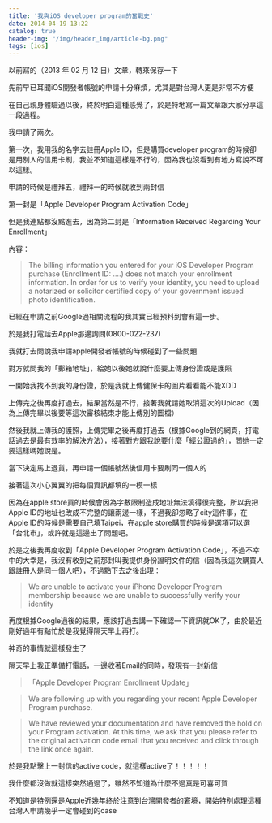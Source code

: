 ```yaml
---
title: '我與iOS developer program的奮戰史'
date: 2014-04-19 13:22
catalog: true
header-img: "/img/header_img/article-bg.png"
tags: [ios]
---
```

以前寫的（2013 年 02 月 12 日）文章，轉來保存一下

先前早已耳聞iOS開發者帳號的申請十分麻煩，尤其是對台灣人更是非常不方便

在自己親身體驗過以後，終於明白這種感覺了，於是特地寫一篇文章跟大家分享這一段過程。

<!-- more -->

我申請了兩次。

第一次，我用我的名字去註冊Apple ID，但是購買developer program的時候卻是用別人的信用卡刷，我並不知道這樣是不行的，因為我也沒看到有地方寫說不可以這樣。

申請的時候是禮拜五，禮拜一的時候就收到兩封信

第一封是「Apple Developer Program Activation Code」

但是我連點都沒點進去，因為第二封是「Information Received Regarding Your Enrollment」

內容：

>The billing information you entered for your iOS Developer Program purchase (Enrollment ID: ….) does not match your enrollment information. In order for us to verify your identity, you need to upload a notarized or solicitor certified copy of your government issued photo identification.

已經在申請之前Google過相關流程的我其實已經預料到會有這一步。

於是我打電話去Apple那邊詢問(0800-022-237)

我就打去問說我申請apple開發者帳號的時候碰到了一些問題

對方就問我的「郵箱地址」，給她以後她就說什麼要上傳身份證或是護照

一開始我找不到我的身份證，於是我就上傳健保卡的圖片看看能不能XDD

上傳完之後再度打過去，結果當然是不行，接著我就請她取消這次的Upload（因為上傳完畢以後要等這次審核結束才能上傳別的圖檔）

然後我就上傳我的護照，上傳完畢之後再度打過去（根據Google到的網頁，打電話過去是最有效率的解決方法），接著對方跟我說要什麼「經公證過的」，問她一定要這樣嗎她說是。

當下決定馬上退貨，再申請一個帳號然後信用卡要刷同一個人的

接著這次小心翼翼的把每個資訊都填的一模一樣

因為在apple store買的時候會因為字數限制造成地址無法填得很完整，所以我把Apple ID的地址也改成不完整的讓兩邊一樣，不過我卻忽略了city這件事，在Apple ID的時候是需要自己填Taipei，在apple store購買的時候是選項可以選「台北市」，或許就是這邊出了問題吧。

於是之後我再度收到「Apple Developer Program Activation Code」，不過不幸中的大幸是，我沒有收到之前那封叫我提供身份證明文件的信（因為我這次購買人跟註冊人是同一個人吧），不過點下去之後出現：

>We are unable to activate your iPhone Developer Program membership because we are unable to successfully verify your identity

再度根據Google過後的結果，應該打過去講一下確認一下資訊就OK了，由於最近剛好過年有點忙於是我覺得隔天早上再打。

神奇的事情就這樣發生了

隔天早上我正準備打電話，一邊收著Email的同時，發現有一封新信

>「Apple Developer Program Enrollment Update」

>We are following up with you regarding your recent Apple Developer Program purchase.

>We have reviewed your documentation and have removed the hold on your Program activation. At this time, we ask that you please refer to the original activation code email that you received and click through the link once again.

於是我點擊上一封信的active code，就這樣active了！！！！！

我什麼都沒做就這樣突然通過了，雖然不知道為什麼不過真是可喜可賀

不知道是特例還是Apple近幾年終於注意到台灣開發者的窘境，開始特別處理這種台灣人申請幾乎一定會碰到的case